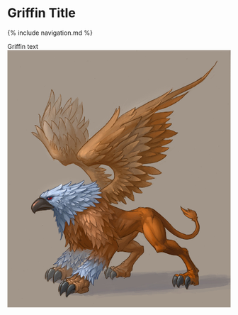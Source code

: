 # Griffin Title
{% include navigation.md %}

Griffin text
<img src="./Griffin%20image%202.jpg" alt="A Griffin">
